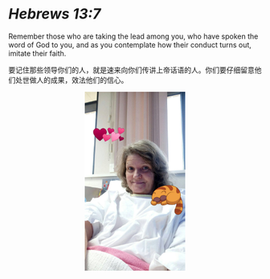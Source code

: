 <link rel="stylesheet" type="text/css" href="style.css">
</link>

*_Hebrews 13:7_*
===
<p>
Remember those who are taking the lead among you, who have spoken the word of God to you, and as you contemplate how their conduct turns out, imitate their faith.
</p>
<p id="trans">
要记住那些领导你们的人，就是速来向你们传讲上帝话语的人。你们要仔细留意他们处世做人的成果，效法他们的信心。
</p>
<p align="center">
<img src="Debbie.jpeg"  width="200" >
</p>